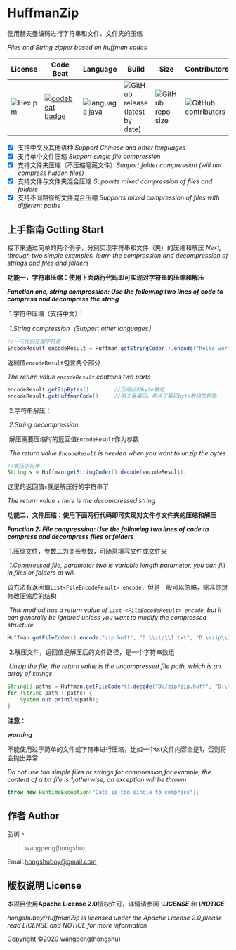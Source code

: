 # HuffmanZip

使用赫夫曼编码进行字符串和文件、文件夹的压缩

*Files and String zipper based on huffman codes*

| License                                        | Code Beat                                                    | Language                                                     | Build                                                        | Size                                                         | Contributors                                                 |
| ---------------------------------------------- | ------------------------------------------------------------ | ------------------------------------------------------------ | ------------------------------------------------------------ | ------------------------------------------------------------ | ------------------------------------------------------------ |
| ![Hex.pm](https://img.shields.io/hexpm/l/plug) | [![codebeat <br/>badge](https://codebeat.co/badges/32dc030c-9f15-4f40-ab0e-8c0250c2dbe3)](https://codebeat.co/projects/github-com-hongshuboy-huffmanzip-master) | ![language java](<https://img.shields.io/badge/java-v1.8-blue>) | ![GitHub release (latest by date)](https://img.shields.io/github/v/release/hongshuboy/HuffmanZip) | ![GitHub repo size](https://img.shields.io/github/repo-size/hongshuboy/huffmanzip) | ![GitHub contributors](https://img.shields.io/github/contributors/hongshuboy/huffmanzip) |


- [x] 支持中文及其他语种 *Support Chinese and other languages*
- [x] 支持单个文件压缩 *Support single file compression*
- [x] 支持文件夹压缩（不压缩隐藏文件）*Support folder compression (will not compress hidden files)*
- [x] 支持文件与文件夹混合压缩 *Supports mixed compression of files and folders*
- [x] 支持不同路径的文件混合压缩 *Supports mixed compression of files with different paths*

## 上手指南 Getting Start

接下来通过简单的两个例子，分别实现字符串和文件（夹）的压缩和解压
*Next, through two simple examples, learn the compression and decompression of strings and files and folders*

**功能一，字符串压缩：使用下面两行代码即可实现对字符串的压缩和解压**

***Function one, string compression: Use the following two lines of code to compress and decompress the string***

​	1.字符串压缩（支持中文）：

​	*1.String compression（Support other languages）*

```java
//一行代码压缩字符串
EncodeResult encodeResult = Huffman.getStringCoder().encode("hello world");
```

返回值`encodeResult`包含两个部分

*The return value `encodeResult` contains two parts*

```java
encodeResult.getZipBytes()        //压缩好的byte数组
encodeResult.getHuffmanCode()     //哈夫曼编码，相当于解码byte数组的钥匙
```

​	2.字符串解压：

​	*2.String decompression*

​	解压需要压缩时的返回值`EncodeResult`作为参数

​	*The return value `EncodeResult` is needed when you want to unzip the bytes*

```java
//解压字符串
String s = Huffman.getStringCoder().decode(encodeResult);
```

这里的返回值`s`就是解压好的字符串了

*The return value `s` here is the decompressed string*

**功能二，文件压缩：使用下面两行代码即可实现对文件与文件夹的压缩和解压**

***Function 2: File compression: Use the following two lines of code to compress and decompress files or folders***

​	1.压缩文件，参数二为变长参数，可随意填写文件或文件夹

​	*1.Compressed file, parameter two is variable length parameter, you can fill in files or folders at will*

​	该方法有返回值`List<FileEncodeResult> encode`，但是一般可以忽略，除非你想修改压缩后的结构

​	*This method has a return value of `List <FileEncodeResult> encode`, but it can generally be ignored unless you want to modify the compressed structure*

```java
Huffman.getFileCoder().encode("zip.huff", "D:\\zip\\1.txt", "D:\\zip\\2.txt");
```

​	2.解压文件，返回值是解压后的文件路径，是一个字符串数组

​	*Unzip the file, the return value is the uncompressed file path, which is an array of strings*

```java
String[] paths = Huffman.getFileCoder().decode("D:/zip/zip.huff", "D:\\zip\\new\\");
for (String path : paths) {
    System.out.println(path);
}
```

**注意：**

***warning***

不能使用过于简单的文件或字符串进行压缩，比如一个txt文件内容全是1，否则将会抛出异常

*Do not use too simple files or strings for compression,for example, the content of a txt file is 1,otherwise, an exception will be thrown*

```java
throw new RuntimeException("Data is too single to compress");
```

## 作者 Author

弘树丶

> wangpeng(hongshu)

Email:hongshuboy@gmail.com

## 版权说明 License 

本项目使用**Apache License 2.0**授权许可，详情请参阅 ***\LICENSE*** 和 ***\NOTICE***

*hongshuboy/HuffmanZip is licensed under the Apache License 2.0,please read LICENSE and NOTICE for more information*

Copyright ©2020 wangpeng(hongshu)

